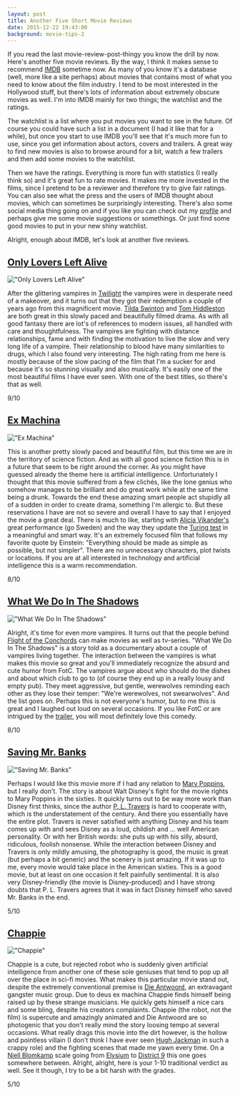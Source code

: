 ```yaml
---
layout: post
title: Another Five Short Movie Reviews
date: 2015-12-22 19:43:00
background: movie-tips-2
---
```


If you read the last movie-review-post-thingy you know the drill by now. Here's another five movie reviews. By the way, I think it makes sense to recommend [IMDB](http://www.imdb.com) sometime now. As many of you know it's a database (well, more like a site perhaps) about movies that contains most of what you need to know about the film industry. I tend to be most interested in the Hollywood stuff, but there's lots of information about extremely obscure movies as well. I'm into IMDB mainly for two things; the watchlist and the ratings. 

The watchlist is a list where you put movies you want to see in the future. Of course you could have such a list in a document (I had it like that for a while), but once you start to use IMDB you'll see that it's much more fun to use, since you get information about actors, covers and trailers. A great way to find new movies is also to browse around for a bit, watch a few trailers and then add some movies to the watchlist. 

Then we have the ratings. Everything is more fun with statistics (I really think so) and it's great fun to rate movies. It makes me more invested in the films, since I pretend to be a reviewer and therefore try to give fair ratings. You can also see what the press and the users of IMDB thought about movies, which can sometimes be surprisingly interesting. There's also some social media thing going on and if you like you can check out my [profile](http://www.imdb.com/user/ur49490109/?ref_=nv_usr_prof_2#) and perhaps give me some movie suggestions or somethings. Or just find some good movies to put in your new shiny watchlist.

Alright, enough about IMDB, let's look at another five reviews.

[Only Lovers Left Alive](http://www.imdb.com/title/tt1714915/)
------

!["Only Lovers Left Alive"](/assets/pictures/only-lovers-left-alive.jpeg)

After the glittering vampires in [Twilight](http://www.imdb.com/title/tt1099212/) the vampires were in desperate need of a makeover, and it turns out that they got their redemption a couple of years ago from this magnificent movie. [Tilda Swinton](http://www.imdb.com/name/nm0842770/?ref_=tt_ov_st_sm) and [Tom Hiddleston](http://www.imdb.com/name/nm1089991/?ref_=tt_ov_st_sm) are both great in this slowly paced and beautifully filmed drama. As with all good fantasy there are lot's of references to modern issues, all handled with care and thoughtfulness. The vampires are fighting with distance relationships, fame and with finding the motivation to live the slow and very long life of a vampire. Their relationship to blood have many similarities to drugs, which I also found very interesting. The high rating from me here is mostly because of the slow pacing of the film that I'm a sucker for and because it's so stunning visually and also musically. It's easily one of the most beautiful films I have ever seen. With one of the best titles, so there's that as well.

9/10

[Ex Machina](http://www.imdb.com/title/tt0470752/)
------

!["Ex Machina"](/assets/pictures/ex-machina.jpg)

This is another pretty slowly paced and beautiful film, but this time we are in the territory of science fiction. And as with all good science fiction this is in a future that seem to be right around the corner. As you might have guessed already the theme here is artificial intelligence. Unfortunately I thought that this movie suffered from a few clichés, like the lone genius who somehow manages to be brilliant and do great work while at the same time being a drunk. Towards the end these amazing smart people act stupidly all of a sudden in order to create drama, something I'm allergic to. But these reservations I have are not so severe and overall I have to say that I enjoyed the movie a great deal. There is much to like, starting with [Alicia Vikander's](http://www.imdb.com/name/nm2539953/?ref_=tt_ov_st_sm) great performance (go Sweden) and the way they update the [Turing test](https://en.wikipedia.org/wiki/Turing_test) in a meaningful and smart way. It's an extremely focused film that follows my favorite quote by Einstein: "Everything should be made as simple as possible, but not simpler". There are no unnecessary characters, plot twists or locations. If you are at all interested in technology and artificial intelligence this is a warm recommendation.

8/10

[What We Do In The Shadows](http://www.imdb.com/title/tt3416742/)
------

!["What We Do In The Shadows"](/assets/pictures/what-we-do-in-the-shadows.jpg)

Alright, it's time for even more vampires. It turns out that the people behind [Flight of the Conchords](http://www.imdb.com/title/tt0863046/?ref_=nv_sr_5) can make movies as well as tv-series. "What We Do In The Shadows" is a story told as a documentary about a couple of vampires living together. The interaction between the vampires is what makes this movie so great and you'll immediately recognize the absurd and cute humor from FotC. The vampires argue about who should do the dishes and about which club to go to (of course they end up in a really lousy and empty pub). They meet aggressive, but gentle, werewolves reminding each other as they lose their temper: "We're werewolves, not swearwolves". And the list goes on. Perhaps this is not everyone's humor, but to me this is great and I laughed out loud on several occasions. If you like FotC or are intrigued by the [trailer](http://www.imdb.com/title/tt3416742/?ref_=ext_shr_eml_vi#lb-vi2303242009), you will most definitely love this comedy. 

8/10

[Saving Mr. Banks](http://www.imdb.com/title/tt2140373/)
------

!["Saving Mr. Banks"](/assets/pictures/saving-mr-banks.jpeg)

Perhaps I would like this movie more if I had any relation to [Mary Poppins](https://en.wikipedia.org/wiki/Mary_Poppins), but I really don't. The story is about Walt Disney's fight for the movie rights to Mary Poppins in the sixties. It quickly turns out to be way more work than Disney first thinks, since the author [P. L. Travers](https://en.wikipedia.org/wiki/P._L._Travers) is hard to cooperate with, which is the understatement of the century. And there you essentially have the entire plot. Travers is never satisfied with anything Disney and his team comes up with and sees Disney as a loud, childish and ... well American personality. Or with her British words: she puts up with his silly, absurd, ridiculous, foolish nonsense. While the interaction between Disney and Travers is only mildly amusing, the photography is good, the music is great (but perhaps a bit generic) and the scenery is just amazing. If it was up to me, every movie would take place in the American sixties. This is a good movie, but at least on one occasion it felt painfully sentimental. It is also very Disney-friendly (the movie is Disney-produced) and I have strong doubts that P. L. Travers agrees that it was in fact Disney himself who saved Mr. Banks in the end.

5/10

[Chappie](http://www.imdb.com/title/tt1823672/)
------

!["Chappie"](/assets/pictures/chappie.jpg)

Chappie is a cute, but rejected robot who is suddenly given artificial intelligence from another one of these sole geniuses that tend to pop up all over the place in sci-fi movies. What makes this particular movie stand out, despite the extremely conventional premise is [Die Antwoord](https://en.wikipedia.org/wiki/Die_Antwoord), an extravagant gangster music group. Due to deus ex machina Chappie finds himself being raised up by these strange musicians. He quickly gets himself a nice cars and some bling, despite his creators complaints. Chappie (the robot, not the film) is supercute and amazingly animated and Die Antwoord are so photogenic that you don't really mind the story loosing tempo at several occasions. What really drags this movie into the dirt however, is the hollow and pointless villain (I don't think I  have ever seen [Hugh Jackman](http://www.imdb.com/name/nm0413168/?ref_=tt_cl_t6) in such a crappy role) and the fighting scenes that made me yawn every time. On a [Niell Blomkamp](http://www.imdb.com/name/nm0088955/?ref_=tt_ov_dr) scale going from [Elysium](http://www.imdb.com/title/tt1535108/?ref_=nm_knf_i2) to [District 9](http://www.imdb.com/title/tt1136608/?ref_=nm_knf_t1) this one goes somewhere between. Alright, alright, here is your 1-10 traditional verdict as well. See it though, I try to be a bit harsh with the grades.

5/10


